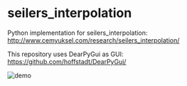 # seilers_interpolation
Python implementation for seilers_interpolation: http://www.cemyuksel.com/research/seilers_interpolation/

This repository uses DearPyGui as GUI: https://github.com/hoffstadt/DearPyGui/

![demo]("/demo.gif")